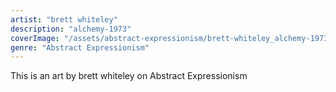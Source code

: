 ```yaml
---
artist: "brett whiteley"
description: "alchemy-1973"
coverImage: "/assets/abstract-expressionism/brett-whiteley_alchemy-1973.jpg"
genre: "Abstract Expressionism"
---
```

This is an art by brett whiteley on Abstract Expressionism

